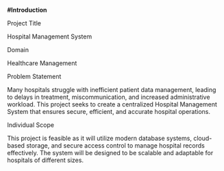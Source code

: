 **#Introduction**

Project Title

Hospital Management System

Domain

Healthcare Management

Problem Statement

Many hospitals struggle with inefficient patient data management, leading to delays in treatment, miscommunication, and increased administrative workload. This project seeks to create a centralized Hospital Management System that ensures secure, efficient, and accurate hospital operations.

Individual Scope

This project is feasible as it will utilize modern database systems, cloud-based storage, and secure access control to manage hospital records effectively. The system will be designed to be scalable and adaptable for hospitals of different sizes.
